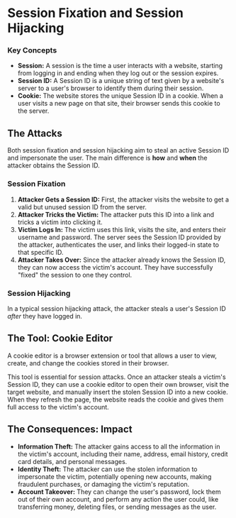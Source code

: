 # Session Fixation and Session Hijacking

### Key Concepts

* **Session:** A session is the time a user interacts with a website, starting from logging in and ending when they log out or the session expires.
* **Session ID:** A Session ID is a unique string of text given by a website's server to a user's browser to identify them during their session.
* **Cookie:** The website stores the unique Session ID in a cookie. When a user visits a new page on that site, their browser sends this cookie to the server.

## The Attacks

Both session fixation and session hijacking aim to steal an active Session ID and impersonate the user. The main difference is **how** and **when** the attacker obtains the Session ID.

### Session Fixation

1.  **Attacker Gets a Session ID:** First, the attacker visits the website to get a valid but unused session ID from the server.
2.  **Attacker Tricks the Victim:** The attacker puts this ID into a link and tricks a victim into clicking it.
3.  **Victim Logs In:** The victim uses this link, visits the site, and enters their username and password. The server sees the Session ID provided by the attacker, authenticates the user, and links their logged-in state to that specific ID.
4.  **Attacker Takes Over:** Since the attacker already knows the Session ID, they can now access the victim's account. They have successfully "fixed" the session to one they control.

### Session Hijacking

In a typical session hijacking attack, the attacker steals a user's Session ID *after* they have logged in.

## The Tool: Cookie Editor

A cookie editor is a browser extension or tool that allows a user to view, create, and change the cookies stored in their browser.

This tool is essential for session attacks. Once an attacker steals a victim's Session ID, they can use a cookie editor to open their own browser, visit the target website, and manually insert the stolen Session ID into a new cookie. When they refresh the page, the website reads the cookie and gives them full access to the victim's account.

## The Consequences: Impact

* **Information Theft:** The attacker gains access to all the information in the victim's account, including their name, address, email history, credit card details, and personal messages.
* **Identity Theft:** The attacker can use the stolen information to impersonate the victim, potentially opening new accounts, making fraudulent purchases, or damaging the victim's reputation.
* **Account Takeover:** They can change the user's password, lock them out of their own account, and perform any action the user could, like transferring money, deleting files, or sending messages as the user.